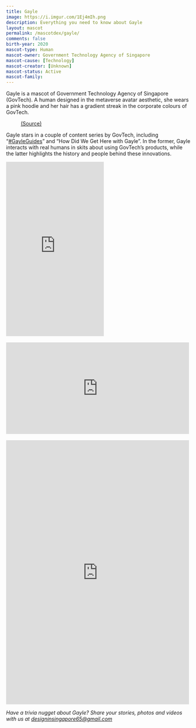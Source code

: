 ```yaml
---
title: Gayle
image: https://i.imgur.com/1Ej4mIh.png
description: Everything you need to know about Gayle
layout: mascot
permalink: /mascotdex/gayle/
comments: false
birth-year: 2020
mascot-type: Human
mascot-owner: Government Technology Agency of Singapore
mascot-cause: [Technology]
mascot-creator: [Unknown]
mascot-status: Active
mascot-family: 
---
```


Gayle is a mascot of Government Technology Agency of Singapore (GovTech). A human designed in the metaverse avatar aesthetic, she wears a pink hoodie and her hair has a gradient streak in the corporate colours of GovTech.

<figure>
<img src="https://i.imgur.com/R9Tja80.jpg" alt="">
<figcaption><a href="https://www.facebook.com/GovTechSG/posts/-mascots-assemble-youve-seen-our-robots-and-gayle-deliver-you-the-latest-tech-ne/461839979309552/ " target="_blank">(Source)</a></figcaption>
</figure>


Gayle stars in a couple of content series by GovTech, including “<a href="https://www.facebook.com/watch/100064506621767/1373789503278472/ " target="_blank">#GayleGuides</a>” and “How Did We Get Here with Gayle”. In the former, Gayle interacts with real humans in skits about using GovTech’s products, while the latter highlights the history and people behind these innovations.

<div class="video-responsive"><iframe src="https://www.facebook.com/plugins/video.php?height=476&href=https%3A%2F%2Fwww.facebook.com%2FGovTechSG%2Fvideos%2F638881491566654%2F&show_text=false&width=267&t=0" width="267" height="476" style="border:none;overflow:hidden" scrolling="no" frameborder="0" allowfullscreen="true" allow="autoplay; clipboard-write; encrypted-media; picture-in-picture; web-share" allowFullScreen="true"></iframe></div>

<br>
<div class="video-responsive"><iframe src="https://www.facebook.com/plugins/post.php?href=https%3A%2F%2Fwww.facebook.com%2FGovTechSG%2Fposts%2Fpfbid02xSN65mx4V6YUqehY1bNbtek8xG7hsxgmFgKtzznEkF2GjHoCpJ5619hhQn1csSRSl&show_text=true&width=500" width="500" height="250" style="border:none;overflow:hidden" scrolling="no" frameborder="0" allowfullscreen="true" allow="autoplay; clipboard-write; encrypted-media; picture-in-picture; web-share"></iframe></div>

<br>

<div class="video-responsive"><iframe src="https://www.facebook.com/plugins/post.php?href=https%3A%2F%2Fwww.facebook.com%2FGovTechSG%2Fposts%2Fpfbid0bAjBPfN346yDKS826Tazh4hkfuCiEZ33p5vcHPQKGqeTqyvVKMgnyPpPKS26ikS5l&show_text=true&width=500" width="500" height="721" style="border:none;overflow:hidden" scrolling="no" frameborder="0" allowfullscreen="true" allow="autoplay; clipboard-write; encrypted-media; picture-in-picture; web-share"></iframe> </div>

<i>Have a trivia nugget about Gayle? Share your stories, photos and videos with us at designinsingapore65@gmail.com</i>
